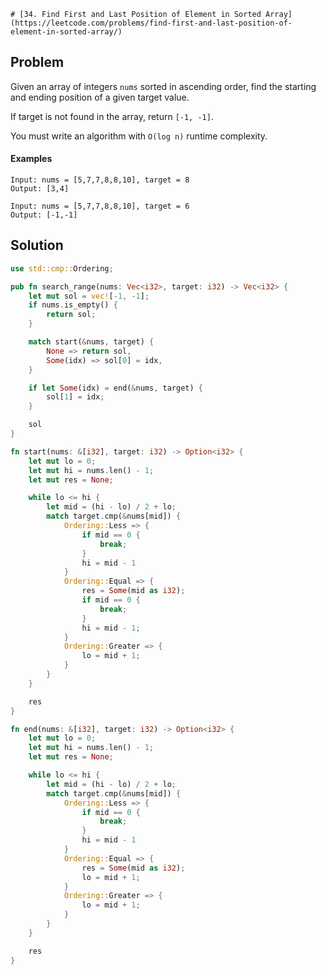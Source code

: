     # [34. Find First and Last Position of Element in Sorted Array](https://leetcode.com/problems/find-first-and-last-position-of-element-in-sorted-array/)

## Problem

Given an array of integers `nums` sorted in ascending order, find the starting
and ending position of a given target value.

If target is not found in the array, return `[-1, -1]`.

You must write an algorithm with `O(log n)` runtime complexity.

#### Examples

```text
Input: nums = [5,7,7,8,8,10], target = 8
Output: [3,4]
```

```text
Input: nums = [5,7,7,8,8,10], target = 6
Output: [-1,-1]
```

## Solution

```rust
use std::cmp::Ordering;

pub fn search_range(nums: Vec<i32>, target: i32) -> Vec<i32> {
    let mut sol = vec![-1, -1];
    if nums.is_empty() {
        return sol;
    }

    match start(&nums, target) {
        None => return sol,
        Some(idx) => sol[0] = idx,
    }

    if let Some(idx) = end(&nums, target) {
        sol[1] = idx;
    }

    sol
}

fn start(nums: &[i32], target: i32) -> Option<i32> {
    let mut lo = 0;
    let mut hi = nums.len() - 1;
    let mut res = None;

    while lo <= hi {
        let mid = (hi - lo) / 2 + lo;
        match target.cmp(&nums[mid]) {
            Ordering::Less => {
                if mid == 0 {
                    break;
                }
                hi = mid - 1
            }
            Ordering::Equal => {
                res = Some(mid as i32);
                if mid == 0 {
                    break;
                }
                hi = mid - 1;
            }
            Ordering::Greater => {
                lo = mid + 1;
            }
        }
    }

    res
}

fn end(nums: &[i32], target: i32) -> Option<i32> {
    let mut lo = 0;
    let mut hi = nums.len() - 1;
    let mut res = None;

    while lo <= hi {
        let mid = (hi - lo) / 2 + lo;
        match target.cmp(&nums[mid]) {
            Ordering::Less => {
                if mid == 0 {
                    break;
                }
                hi = mid - 1
            }
            Ordering::Equal => {
                res = Some(mid as i32);
                lo = mid + 1;
            }
            Ordering::Greater => {
                lo = mid + 1;
            }
        }
    }

    res
}
```